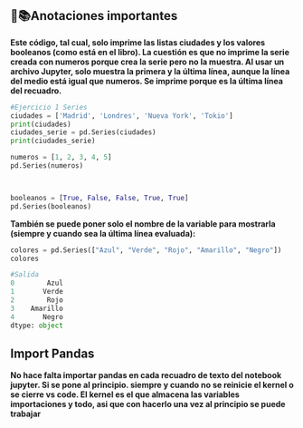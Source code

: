﻿## 📒📚Anotaciones importantes


**Este código, tal cual, solo imprime las listas ciudades y los valores booleanos (como está en el libro). La cuestión es que no imprime la serie creada con numeros porque crea la serie pero no la muestra. Al usar un archivo Jupyter, solo muestra la primera y la última línea, aunque la línea del medio está igual que numeros. Se imprime porque es la última línea del recuadro.**
```python
#Ejercicio 1 Series
ciudades = ['Madrid', 'Londres', 'Nueva York', 'Tokio']
print(ciudades)
ciudades_serie = pd.Series(ciudades)
print(ciudades_serie)

numeros = [1, 2, 3, 4, 5]
pd.Series(numeros)



booleanos = [True, False, False, True, True]
pd.Series(booleanos)
````

**También se puede poner solo el nombre de la variable para mostrarla (siempre y cuando sea la última línea evaluada):**

```python
colores = pd.Series(["Azul", "Verde", "Rojo", "Amarillo", "Negro"])
colores

#Salida
0        Azul
1       Verde
2        Rojo
3    Amarillo
4       Negro
dtype: object
````

## Import Pandas

**No hace falta importar pandas en cada recuadro de texto del notebook jupyter. Si se pone al principio. siempre y cuando no se reinicie el kernel o se cierre vs code. El kernel es el que almacena las variables importaciones y todo, asi que con hacerlo una vez al principio se puede trabajar**






